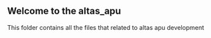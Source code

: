 ## Welcome to the altas_apu

This folder contains all the files that related to altas apu development

